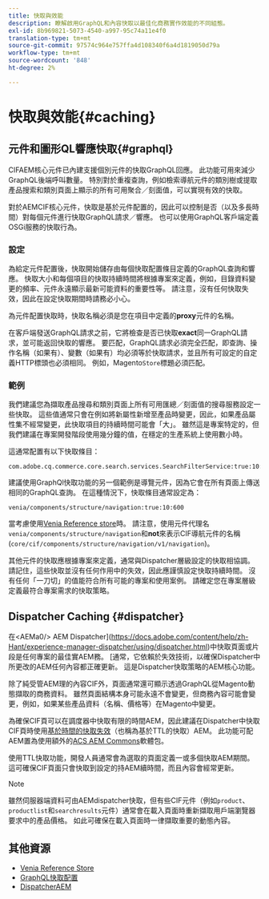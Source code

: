 ```yaml
---
title: 快取與效能
description: 瞭解啟用GraphQL和內容快取以最佳化商務實作效能的不同組態。
exl-id: 8b969821-5073-4540-a997-95c74a11e4f0
translation-type: tm+mt
source-git-commit: 97574c964e757ffa4d108340f6a4d1819050d79a
workflow-type: tm+mt
source-wordcount: '848'
ht-degree: 2%

---
```


# 快取與效能{#caching}

## 元件和圖形QL響應快取{#graphql}

CIFAEM核心元件已內建支援個別元件的快取GraphQL回應。 此功能可用來減少GraphQL後端呼叫數量。 特別對於重複查詢，例如檢索導航元件的類別樹或提取產品搜索和類別頁面上顯示的所有可用聚合／刻面值，可以實現有效的快取。

對於AEMCIF核心元件，快取是基於元件配置的，因此可以控制是否（以及多長時間）對每個元件進行快取GraphQL請求／響應。 也可以使用GraphQL客戶端定義OSGi服務的快取行為。

### 設定

為給定元件配置後，快取開始儲存由每個快取配置條目定義的GraphQL查詢和響應。 快取大小和每個項目的快取持續時間將根據專案來定義，例如，目錄資料變更的頻率、元件永遠顯示最新可能資料的重要性等。 請注意，沒有任何快取失效，因此在設定快取期間時請務必小心。

為元件配置快取時，快取名稱必須是您在項目中定義的&#x200B;**proxy**&#x200B;元件的名稱。

在客戶端發送GraphQL請求之前，它將檢查是否已快取&#x200B;**exact**&#x200B;同一GraphQL請求，並可能返回快取的響應。 要匹配，GraphQL請求必須完全匹配，即查詢、操作名稱（如果有）、變數（如果有）均必須等於快取請求，並且所有可設定的自定義HTTP標頭也必須相同。 例如，Magento`Store`標題必須匹配。

### 範例

我們建議您為擷取產品搜尋和類別頁面上所有可用匯總／刻面值的搜尋服務設定一些快取。 這些值通常只會在例如將新屬性新增至產品時變更，因此，如果產品屬性集不經常變更，此快取項目的持續時間可能會「大」。 雖然這是專案特定的，但我們建議在專案開發階段使用幾分鐘的值，在穩定的生產系統上使用數小時。

這通常配置有以下快取條目：

```
com.adobe.cq.commerce.core.search.services.SearchFilterService:true:10:3600
```

建議使用GraphQl快取功能的另一個範例是導覽元件，因為它會在所有頁面上傳送相同的GraphQL查詢。 在這種情況下，快取條目通常設定為：

```
venia/components/structure/navigation:true:10:600
```

當考慮使用[Venia Reference store](https://github.com/adobe/aem-cif-guides-venia)時。 請注意，使用元件代理名`venia/components/structure/navigation`和&#x200B;**not**&#x200B;來表示CIF導航元件的名稱(`core/cif/components/structure/navigation/v1/navigation`)。

其他元件的快取應根據專案來定義，通常與Dispatcher層級設定的快取相協調。 請記住，這些快取並沒有任何作用中的失效，因此應謹慎設定快取持續時間。 沒有任何「一刀切」的值能符合所有可能的專案和使用案例。 請確定您在專案層級定義最符合專案需求的快取策略。

## Dispatcher Caching {#dispatcher}

在&lt;AEMa0/> AEM Dispatcher](https://docs.adobe.com/content/help/zh-Hant/experience-manager-dispatcher/using/dispatcher.html)中快取頁面或片段是任何專案的最佳實AEM務。 [通常，它依賴於失效技術，以確保Dispatcher中所更改的AEM任何內容都正確更新。 這是Dispatcher快取策略的AEM核心功能。

除了純受管AEM理的內容CIF外，頁面通常還可顯示透過GraphQL從Magento動態擷取的商務資料。 雖然頁面結構本身可能永遠不會變更，但商務內容可能會變更，例如，如果某些產品資料（名稱、價格等）在Magento中變更。

為確保CIF頁可以在調度器中快取有限的時間AEM，因此建議在Dispatcher中快取CIF頁時使用[基於時間的快取失效](https://docs.adobe.com/content/help/en/experience-manager-dispatcher/using/configuring/dispatcher-configuration.html#configuring-time-based-cache-invalidation-enablettl)（也稱為基於TTL的快取）AEM。 此功能可配AEM置為使用額外的[ACS AEM Commons](https://adobe-consulting-services.github.io/acs-aem-commons/)軟體包。

使用TTL快取功能，開發人員通常會為選取的頁面定義一或多個快取AEM期間。 這可確保CIF頁面只會快取到設定的持AEM續時間，而且內容會經常更新。

>[!NOTE]
>
>雖然伺服器端資料可由AEMdispatcher快取，但有些CIF元件（例如`product`、`productlist`和`searchresults`元件）通常會在載入頁面時重新擷取用戶端瀏覽器要求中的產品價格。 如此可確保在載入頁面時一律擷取重要的動態內容。

## 其他資源

- [Venia Reference Store](https://github.com/adobe/aem-cif-guides-venia)
- [GraphQL快取配置](https://github.com/adobe/commerce-cif-graphql-client#caching)
- [DispatcherAEM](https://docs.adobe.com/content/help/en/experience-manager-dispatcher/using/dispatcher.html)
